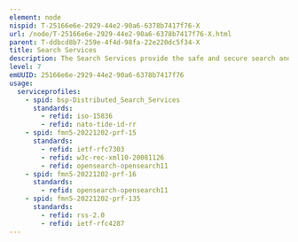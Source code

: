 ```yaml
---
element: node
nispid: T-25166e6e-2929-44e2-90a6-6378b7417f76-X
url: /node/T-25166e6e-2929-44e2-90a6-6378b7417f76-X.html
parent: T-ddbcd8b7-259e-4f4d-98fa-22e220dc5f34-X
title: Search Services
description: The Search Services provide the safe and secure search and discovery of information (structured, semi-structured and unstructured, in any format, transitory or operational record) to and from integrated and federated services and data sources, and in compliance with relevant governance.
level: 7
emUUID: 25166e6e-2929-44e2-90a6-6378b7417f76
usage:
  serviceprofiles:
    - spid: bsp-Distributed_Search_Services
      standards:
        - refid: iso-15836
        - refid: nato-tide-id-rr
    - spid: fmn5-20221202-prf-15
      standards:
        - refid: ietf-rfc7303
        - refid: w3c-rec-xml10-20081126
        - refid: opensearch-opensearch11
    - spid: fmn5-20221202-prf-16
      standards:
        - refid: opensearch-opensearch11
    - spid: fmn5-20221202-prf-135
      standards:
        - refid: rss-2.0
        - refid: ietf-rfc4287
---
```

